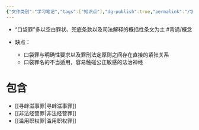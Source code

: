 ```yaml
---
{"文件类别":"学习笔记","tags":["知识点"],"dg-publish":true,"permalink":"/学习笔记/知识点cheese/口袋罪/","dgPassFrontmatter":true}
---
```


- “口袋罪”多以空白罪状、兜底条款以及司法解释的概括性条文为主 #背诵/概念 

- 缺点：
	- 口袋罪与明确性要求以及罪刑法定原则之间存在直接的紧张关系
	- 口袋罪名的不当适用，容易触碰公正敏感的法治神经
# 包含
- [[寻衅滋事罪\|寻衅滋事罪]]
- [[非法经营罪\|非法经营罪]]
- [[滥用职权罪\|滥用职权罪]]